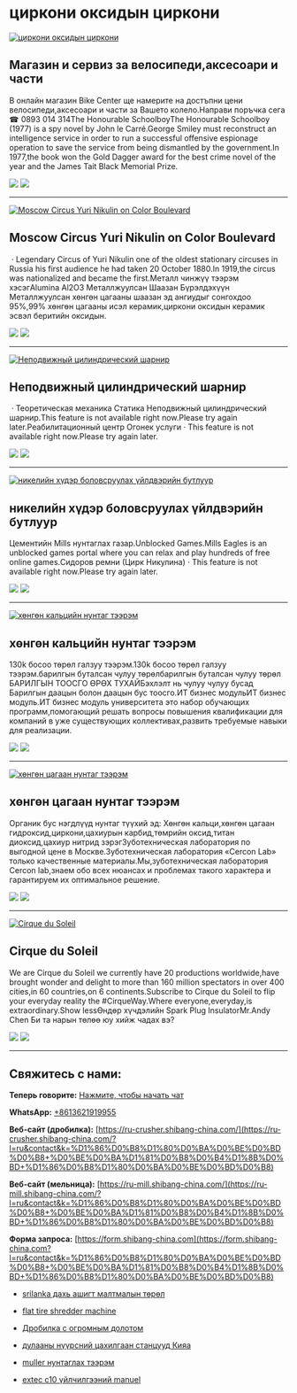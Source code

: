# циркони оксидын циркони

<a href="https://swt.shibang-china.com/?l=ru&img&k=%D1%86%D0%B8%D1%80%D0%BA%D0%BE%D0%BD%D0%B8+%D0%BE%D0%BA%D1%81%D0%B8%D0%B4%D1%8B%D0%BD+%D1%86%D0%B8%D1%80%D0%BA%D0%BE%D0%BD%D0%B8" target="_blank">![циркони оксидын циркони](http://static.shibang-china.com/all-800x300/1127.jpg)</a>

## Mагазин и сервиз за велосипеди,аксесоари и части
В онлайн магазин Bike Center ще намерите на достъпни цени велосипеди,аксесоари и части за Вашето колело.Направи поръчка сега ☎ 0893 014 314The Honourable SchoolboyThe Honourable Schoolboy (1977) is a spy novel by John le Carr&#233;.George Smiley must reconstruct an intelligence service in order to run a successful offensive espionage operation to save the service from being dismantled by the government.In 1977,the book won the Gold Dagger award for the best crime novel of the year and the James Tait Black Memorial Prize.


<a href="https://whatsapp.shibangsoft.com/WhatsApp.php" target="_blank" title="WhatsApp">![](http://static.shibang-china.com/icon/whatsapp.png)</a> <a href="https://swt.shibang-china.com/?l=ru&icon&k=%D1%86%D0%B8%D1%80%D0%BA%D0%BE%D0%BD%D0%B8+%D0%BE%D0%BA%D1%81%D0%B8%D0%B4%D1%8B%D0%BD+%D1%86%D0%B8%D1%80%D0%BA%D0%BE%D0%BD%D0%B8" target="_blank">![](http://static.shibang-china.com/icon/chat-ru.png)</a>

---

<a href="https://swt.shibang-china.com/?l=ru&img&k=%D1%86%D0%B8%D1%80%D0%BA%D0%BE%D0%BD%D0%B8+%D0%BE%D0%BA%D1%81%D0%B8%D0%B4%D1%8B%D0%BD+%D1%86%D0%B8%D1%80%D0%BA%D0%BE%D0%BD%D0%B8" target="_blank">![Moscow Circus Yuri Nikulin on Color Boulevard](http://static.shibang-china.com/all-800x300/1413.jpg)</a>

## Moscow Circus Yuri Nikulin on Color Boulevard
&nbsp;&#0183;&#32;Legendary Circus of Yuri Nikulin one of the oldest stationary circuses in Russia his first audience he had taken 20 October 1880.In 1919,the circus was nationalized and became the first.Металл чинжүү тээрэм хэсэгAlumina Al2O3 Металлжуулсан Шаазан Бүрэлдэхүүн Металлжуулсан хөнгөн цагааны шаазан эд ангиудыг сонгохдоо 95%,99% хөнгөн цагааны исэл керамик,циркони оксидын керамик эсвэл беритийн оксидын.


<a href="https://whatsapp.shibangsoft.com/WhatsApp.php" target="_blank" title="WhatsApp">![](http://static.shibang-china.com/icon/whatsapp.png)</a> <a href="https://swt.shibang-china.com/?l=ru&icon&k=%D1%86%D0%B8%D1%80%D0%BA%D0%BE%D0%BD%D0%B8+%D0%BE%D0%BA%D1%81%D0%B8%D0%B4%D1%8B%D0%BD+%D1%86%D0%B8%D1%80%D0%BA%D0%BE%D0%BD%D0%B8" target="_blank">![](http://static.shibang-china.com/icon/chat-ru.png)</a>

---

<a href="https://swt.shibang-china.com/?l=ru&img&k=%D1%86%D0%B8%D1%80%D0%BA%D0%BE%D0%BD%D0%B8+%D0%BE%D0%BA%D1%81%D0%B8%D0%B4%D1%8B%D0%BD+%D1%86%D0%B8%D1%80%D0%BA%D0%BE%D0%BD%D0%B8" target="_blank">![Неподвижный цилиндрический шарнир](http://static.shibang-china.com/all-800x300/1196.jpg)</a>

## Неподвижный цилиндрический шарнир
&nbsp;&#0183;&#32;Теоретическая механика Статика Неподвижный цилиндрический шарнир.This feature is not available right now.Please try again later.Реабилитационный центр Огонек услуги&nbsp;&#0183;&#32;This feature is not available right now.Please try again later.


<a href="https://whatsapp.shibangsoft.com/WhatsApp.php" target="_blank" title="WhatsApp">![](http://static.shibang-china.com/icon/whatsapp.png)</a> <a href="https://swt.shibang-china.com/?l=ru&icon&k=%D1%86%D0%B8%D1%80%D0%BA%D0%BE%D0%BD%D0%B8+%D0%BE%D0%BA%D1%81%D0%B8%D0%B4%D1%8B%D0%BD+%D1%86%D0%B8%D1%80%D0%BA%D0%BE%D0%BD%D0%B8" target="_blank">![](http://static.shibang-china.com/icon/chat-ru.png)</a>

---

<a href="https://swt.shibang-china.com/?l=ru&img&k=%D1%86%D0%B8%D1%80%D0%BA%D0%BE%D0%BD%D0%B8+%D0%BE%D0%BA%D1%81%D0%B8%D0%B4%D1%8B%D0%BD+%D1%86%D0%B8%D1%80%D0%BA%D0%BE%D0%BD%D0%B8" target="_blank">![никелийн хүдэр боловсруулах үйлдвэрийн бутлуур](http://static.shibang-china.com/all-800x300/774.jpg)</a>

## никелийн хүдэр боловсруулах үйлдвэрийн бутлуур
Цементийн Mills нунтаглах газар.Unblocked Games.Mills Eagles is an unblocked games portal where you can relax and play hundreds of free online games.Сидоров ремни (Цирк Никулина)&nbsp;&#0183;&#32;This feature is not available right now.Please try again later.


<a href="https://whatsapp.shibangsoft.com/WhatsApp.php" target="_blank" title="WhatsApp">![](http://static.shibang-china.com/icon/whatsapp.png)</a> <a href="https://swt.shibang-china.com/?l=ru&icon&k=%D1%86%D0%B8%D1%80%D0%BA%D0%BE%D0%BD%D0%B8+%D0%BE%D0%BA%D1%81%D0%B8%D0%B4%D1%8B%D0%BD+%D1%86%D0%B8%D1%80%D0%BA%D0%BE%D0%BD%D0%B8" target="_blank">![](http://static.shibang-china.com/icon/chat-ru.png)</a>

---

<a href="https://swt.shibang-china.com/?l=ru&img&k=%D1%86%D0%B8%D1%80%D0%BA%D0%BE%D0%BD%D0%B8+%D0%BE%D0%BA%D1%81%D0%B8%D0%B4%D1%8B%D0%BD+%D1%86%D0%B8%D1%80%D0%BA%D0%BE%D0%BD%D0%B8" target="_blank">![хөнгөн кальцийн нунтаг тээрэм](http://static.shibang-china.com/all-800x300/567.jpg)</a>

## хөнгөн кальцийн нунтаг тээрэм
130k босоо төрөл галзуу тээрэм.130k босоо төрөл галзуу тээрэм.барилгын буталсан чулуу төрөлбарилгын буталсан чулуу төрөл БАРИЛГЫН ТООСГО ӨРӨХ ТУХАЙБэхлэлт нь чулуу чулуу бусад Барилгын даацын болон даацын бус тоосго.ИТ бизнес модульИТ бизнес модуль.ИТ бизнес модуль университета это набор обучающих программ,помогающий решать вопросы повышения квалификации для компаний в уже существующих коллективах,развить требуемые навыки для реализации.


<a href="https://whatsapp.shibangsoft.com/WhatsApp.php" target="_blank" title="WhatsApp">![](http://static.shibang-china.com/icon/whatsapp.png)</a> <a href="https://swt.shibang-china.com/?l=ru&icon&k=%D1%86%D0%B8%D1%80%D0%BA%D0%BE%D0%BD%D0%B8+%D0%BE%D0%BA%D1%81%D0%B8%D0%B4%D1%8B%D0%BD+%D1%86%D0%B8%D1%80%D0%BA%D0%BE%D0%BD%D0%B8" target="_blank">![](http://static.shibang-china.com/icon/chat-ru.png)</a>

---

<a href="https://swt.shibang-china.com/?l=ru&img&k=%D1%86%D0%B8%D1%80%D0%BA%D0%BE%D0%BD%D0%B8+%D0%BE%D0%BA%D1%81%D0%B8%D0%B4%D1%8B%D0%BD+%D1%86%D0%B8%D1%80%D0%BA%D0%BE%D0%BD%D0%B8" target="_blank">![хөнгөн цагаан нунтаг тээрэм](http://static.shibang-china.com/all-800x300/1043.jpg)</a>

## хөнгөн цагаан нунтаг тээрэм
Органик бус нэгдлүүд нунтаг түүхий эд: Хөнгөн кальци,хөнгөн цагаан гидроксид,циркони,цахиурын карбид,төмрийн оксид,титан диоксид,цахиур нитрид зэрэгЗуботехническая лаборатория по выгодной цене в Москве.Зуботехническая лаборатория &#171;Cercon Lab&#187; только качественные материалы.Мы,зуботехническая лаборатория Cercon lab,знаем обо всех нюансах и проблемах такого характера и гарантируем их оптимальное решение.


<a href="https://whatsapp.shibangsoft.com/WhatsApp.php" target="_blank" title="WhatsApp">![](http://static.shibang-china.com/icon/whatsapp.png)</a> <a href="https://swt.shibang-china.com/?l=ru&icon&k=%D1%86%D0%B8%D1%80%D0%BA%D0%BE%D0%BD%D0%B8+%D0%BE%D0%BA%D1%81%D0%B8%D0%B4%D1%8B%D0%BD+%D1%86%D0%B8%D1%80%D0%BA%D0%BE%D0%BD%D0%B8" target="_blank">![](http://static.shibang-china.com/icon/chat-ru.png)</a>

---

<a href="https://swt.shibang-china.com/?l=ru&img&k=%D1%86%D0%B8%D1%80%D0%BA%D0%BE%D0%BD%D0%B8+%D0%BE%D0%BA%D1%81%D0%B8%D0%B4%D1%8B%D0%BD+%D1%86%D0%B8%D1%80%D0%BA%D0%BE%D0%BD%D0%B8" target="_blank">![Cirque du Soleil](http://static.shibang-china.com/all-800x300/880.jpg)</a>

## Cirque du Soleil
We are Cirque du Soleil we currently have 20 productions worldwide,have brought wonder and delight to more than 160 million spectators in over 400 cities,in 60 countries,on 6 continents.Subscribe to Cirque du Soleil to flip your everyday reality the #CirqueWay.Where everyone,everyday,is extraordinary.Show lessӨндөр хүчдэлийн Spark Plug InsulatorMr.Andy Chen Би та нарын төлөө юу хийж чадах вэ?


<a href="https://whatsapp.shibangsoft.com/WhatsApp.php" target="_blank" title="WhatsApp">![](http://static.shibang-china.com/icon/whatsapp.png)</a> <a href="https://swt.shibang-china.com/?l=ru&icon&k=%D1%86%D0%B8%D1%80%D0%BA%D0%BE%D0%BD%D0%B8+%D0%BE%D0%BA%D1%81%D0%B8%D0%B4%D1%8B%D0%BD+%D1%86%D0%B8%D1%80%D0%BA%D0%BE%D0%BD%D0%B8" target="_blank">![](http://static.shibang-china.com/icon/chat-ru.png)</a>

---
## Свяжитесь с нами:

**Теперь говорите:** [Нажмите, чтобы начать чат](https://swt.shibang-china.com?l=ru&contact&k=%D1%86%D0%B8%D1%80%D0%BA%D0%BE%D0%BD%D0%B8+%D0%BE%D0%BA%D1%81%D0%B8%D0%B4%D1%8B%D0%BD+%D1%86%D0%B8%D1%80%D0%BA%D0%BE%D0%BD%D0%B8)

**WhatsApp:**  [+8613621919955](https://whatsapp.shibangsoft.com/WhatsApp.php)

**Веб-сайт (дробилка):** [https://ru-crusher.shibang-china.com/](https://ru-crusher.shibang-china.com/?l=ru&contact&k=%D1%86%D0%B8%D1%80%D0%BA%D0%BE%D0%BD%D0%B8+%D0%BE%D0%BA%D1%81%D0%B8%D0%B4%D1%8B%D0%BD+%D1%86%D0%B8%D1%80%D0%BA%D0%BE%D0%BD%D0%B8)

**Веб-сайт (мельница):** [https://ru-mill.shibang-china.com/](https://ru-mill.shibang-china.com/?l=ru&contact&k=%D1%86%D0%B8%D1%80%D0%BA%D0%BE%D0%BD%D0%B8+%D0%BE%D0%BA%D1%81%D0%B8%D0%B4%D1%8B%D0%BD+%D1%86%D0%B8%D1%80%D0%BA%D0%BE%D0%BD%D0%B8)

**Форма запроса:** [https://form.shibang-china.com](https://form.shibang-china.com?l=ru&contact&k=%D1%86%D0%B8%D1%80%D0%BA%D0%BE%D0%BD%D0%B8+%D0%BE%D0%BA%D1%81%D0%B8%D0%B4%D1%8B%D0%BD+%D1%86%D0%B8%D1%80%D0%BA%D0%BE%D0%BD%D0%B8)

* [srilanka дахь ашигт малтмалын төрөл](../128/srilanka%20%D0%B4%D0%B0%D1%85%D1%8C%20%D0%B0%D1%88%D0%B8%D0%B3%D1%82%20%D0%BC%D0%B0%D0%BB%D1%82%D0%BC%D0%B0%D0%BB%D1%8B%D0%BD%20%D1%82%D3%A9%D1%80%D3%A9%D0%BB.md)

* [flat tire shredder machine](../126/flat%20tire%20shredder%20machine.md)

* [Дробилка с огромным долотом](../130/%D0%94%D1%80%D0%BE%D0%B1%D0%B8%D0%BB%D0%BA%D0%B0%20%D1%81%20%D0%BE%D0%B3%D1%80%D0%BE%D0%BC%D0%BD%D1%8B%D0%BC%20%D0%B4%D0%BE%D0%BB%D0%BE%D1%82%D0%BE%D0%BC.md)

* [дулааны нүүрсний цахилгаан станцууд Кияа](../127/%D0%B4%D1%83%D0%BB%D0%B0%D0%B0%D0%BD%D1%8B%20%D0%BD%D2%AF%D2%AF%D1%80%D1%81%D0%BD%D0%B8%D0%B9%20%D1%86%D0%B0%D1%85%D0%B8%D0%BB%D0%B3%D0%B0%D0%B0%D0%BD%20%D1%81%D1%82%D0%B0%D0%BD%D1%86%D1%83%D1%83%D0%B4%20%D0%9A%D0%B8%D1%8F%D0%B0.md)

* [muller нунтаглах тээрэм](../129/muller%20%D0%BD%D1%83%D0%BD%D1%82%D0%B0%D0%B3%D0%BB%D0%B0%D1%85%20%D1%82%D1%8D%D1%8D%D1%80%D1%8D%D0%BC.md)

* [extec c10 үйлчилгээний manuel](../130/extec%20c10%20%D2%AF%D0%B9%D0%BB%D1%87%D0%B8%D0%BB%D0%B3%D1%8D%D1%8D%D0%BD%D0%B8%D0%B9%20manuel.md)
